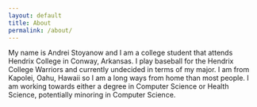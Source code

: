```yaml
---
layout: default
title: About
permalink: /about/
---
```

My name is Andrei Stoyanow and I am a college student that attends Hendrix College in Conway, Arkansas. I play baseball for the Hendrix College Warriors and currently undecided in terms of my major. I am from Kapolei, Oahu, Hawaii so I am a long ways from home than most people. I am working towards either a degree in Computer Science or Health Science, potentially minoring in Computer Science.
